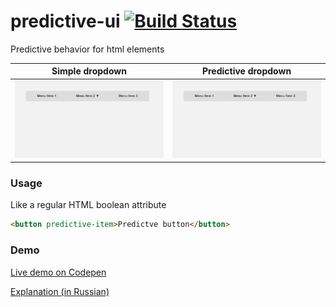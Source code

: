 # predictive-ui [![Build Status](https://travis-ci.org/prozoroff/predictive-ui.svg?branch=master)](https://travis-ci.org/prozoroff/predictive-ui)
Predictive behavior for html elements

| Simple dropdown | Predictive dropdown |
|:-:|:-:|
| ![](./images/simple_dropdown.gif)  | ![](./images/predictive_dropdown.gif) |

### Usage

Like a regular HTML boolean attribute

```html
<button predictive-item>Predictve button</button>
```

### Demo

[Live demo on Codepen](https://codepen.io/alexprozoroff/pen/LBGXQW)

[Explanation (in Russian)](https://habr.com/ru/post/433564/)
